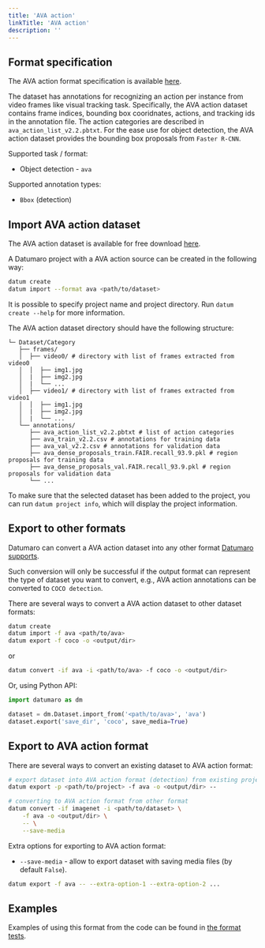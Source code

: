 ```yaml
---
title: 'AVA action'
linkTitle: 'AVA action'
description: ''
---
```


## Format specification

The AVA action format specification is available
[here](https://arxiv.org/pdf/1705.08421.pdf).

The dataset has annotations for recognizing an action per instance from video frames
like visual tracking task. Specifically, the AVA action dataset contains frame indices,
bounding box cooridnates, actions, and tracking ids in the annotation file. The action
categories are described in `ava_action_list_v2.2.pbtxt`. For the ease use for object
detection, the AVA action dataset provides the bounding box proposals from `Faster R-CNN`.

Supported task / format:
- Object detection - `ava`

Supported annotation types:
- `Bbox` (detection)

## Import AVA action dataset

The AVA action dataset is available for free download
[here](https://research.google.com/ava/download.html#ava_actions_download).

A Datumaro project with a AVA action source can be created in the following way:

``` bash
datum create
datum import --format ava <path/to/dataset>
```

It is possible to specify project name and project directory. Run
`datum create --help` for more information.

The AVA action dataset directory should have the following structure:

<!--lint disable fenced-code-flag-->
```
└─ Dataset/Category
   ├── frames/
   │  ├── video0/ # directory with list of frames extracted from video0
   │  │  ├── img1.jpg
   │  |  ├── img2.jpg
   │  |  └── ...
   │  ├── video1/ # directory with list of frames extracted from video1
   │  │  ├── img1.jpg
   │  |  ├── img2.jpg
   │  |  └── ...
   └── annotations/
      ├── ava_action_list_v2.2.pbtxt # list of action categories
      ├── ava_train_v2.2.csv # annotations for training data
      ├── ava_val_v2.2.csv # annotations for validation data
      ├── ava_dense_proposals_train.FAIR.recall_93.9.pkl # region proposals for training data
      ├── ava_dense_proposals_val.FAIR.recall_93.9.pkl # region proposals for validation data
      └── ...
```

To make sure that the selected dataset has been added to the project, you
can run `datum project info`, which will display the project information.

## Export to other formats

Datumaro can convert a AVA action dataset into any other format
[Datumaro supports](/docs/user-manual/supported_formats).

Such conversion will only be successful if the output
format can represent the type of dataset you want to convert,
e.g., AVA action annotations can be converted to `COCO detection`.

There are several ways to convert a AVA action dataset to other dataset formats:

``` bash
datum create
datum import -f ava <path/to/ava>
datum export -f coco -o <output/dir>
```
or
``` bash
datum convert -if ava -i <path/to/ava> -f coco -o <output/dir>
```

Or, using Python API:

```python
import datumaro as dm

dataset = dm.Dataset.import_from('<path/to/ava>', 'ava')
dataset.export('save_dir', 'coco', save_media=True)
```

## Export to AVA action format

There are several ways to convert an existing dataset to AVA action format:

``` bash
# export dataset into AVA action format (detection) from existing project
datum export -p <path/to/project> -f ava -o <output/dir> --
```
``` bash
# converting to AVA action format from other format
datum convert -if imagenet -i <path/to/dataset> \
    -f ava -o <output/dir> \
    -- \
    --save-media
```

Extra options for exporting to AVA action format:
- `--save-media` - allow to export dataset with saving media files
  (by default `False`).

```bash
datum export -f ava -- --extra-option-1 --extra-option-2 ...
```

## Examples

Examples of using this format from the code can be found in
[the format tests](https://github.com/openvinotoolkit/datumaro/blob/develop/tests/unit/test_ava_format.py).
